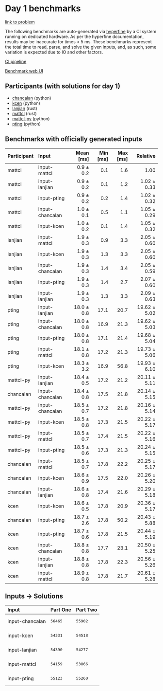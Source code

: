 # Day 1 benchmarks

[link to problem](https://adventofcode.com/2023/day/1)

The following benchmarks are auto-generated via
[hyperfine](https://github.com/sharkdp/hyperfine) by a CI system running on
dedicated hardware. As per the hyperfine documentation, results may be
inaccurate for times < 5 ms. These benchmarks represent the total time to read,
parse, and solve the given inputs, and, as such, some variation is expected due
to IO and other factors.

[CI pipeline](http://ci.papercode.net:8080/teams/main/pipelines/aoc2023)

[Benchmark web UI](https://aoc.ancalagon.black)


## Participants (with solutions for day 1)

- [chancalan](https://github.com/chancalan/aoc2023) (python)
- [kcen](https://github.com/kcen/aoc2023) (python)
- [lanjian](https://github.com/lanjian/aoc-2023) (rust)
- [mattcl](https://github.com/mattcl/aoc2023) (rust)
- [mattcl-py](https://github.com/mattcl/aoc2023-py) (python)
- [pting](https://github.com/pting/aoc2023) (python)


## Benchmarks with officially generated inputs

| Participant | Input | Mean [ms] | Min [ms] | Max [ms] | Relative |
|:---|:---|---:|---:|---:|---:|
| mattcl | input-mattcl | 0.9 ± 0.2 | 0.1 | 1.6 | 1.00 |
| mattcl | input-lanjian | 0.9 ± 0.2 | 0.1 | 1.2 | 1.02 ± 0.33 |
| mattcl | input-pting | 0.9 ± 0.2 | 0.2 | 1.4 | 1.02 ± 0.32 |
| mattcl | input-chancalan | 1.0 ± 0.1 | 0.5 | 1.1 | 1.05 ± 0.29 |
| mattcl | input-kcen | 1.0 ± 0.2 | 0.1 | 1.4 | 1.05 ± 0.32 |
| lanjian | input-mattcl | 1.9 ± 0.3 | 0.9 | 3.3 | 2.05 ± 0.60 |
| lanjian | input-kcen | 1.9 ± 0.3 | 1.3 | 3.3 | 2.05 ± 0.60 |
| lanjian | input-chancalan | 1.9 ± 0.3 | 1.4 | 3.4 | 2.05 ± 0.59 |
| lanjian | input-pting | 1.9 ± 0.3 | 1.4 | 2.7 | 2.07 ± 0.60 |
| lanjian | input-lanjian | 1.9 ± 0.3 | 1.3 | 3.3 | 2.09 ± 0.63 |
| pting | input-lanjian | 18.0 ± 0.8 | 17.1 | 20.7 | 19.62 ± 5.02 |
| pting | input-chancalan | 18.0 ± 0.8 | 16.9 | 21.3 | 19.62 ± 5.03 |
| pting | input-pting | 18.0 ± 0.8 | 17.1 | 21.4 | 19.68 ± 5.04 |
| pting | input-mattcl | 18.1 ± 0.8 | 17.2 | 21.3 | 19.73 ± 5.06 |
| pting | input-kcen | 18.3 ± 3.2 | 16.9 | 56.8 | 19.93 ± 6.10 |
| mattcl-py | input-lanjian | 18.4 ± 0.5 | 17.2 | 21.2 | 20.11 ± 5.11 |
| chancalan | input-chancalan | 18.4 ± 0.8 | 17.5 | 21.8 | 20.14 ± 5.15 |
| mattcl-py | input-chancalan | 18.5 ± 0.7 | 17.2 | 21.8 | 20.16 ± 5.14 |
| mattcl-py | input-kcen | 18.5 ± 0.8 | 17.3 | 21.5 | 20.22 ± 5.17 |
| mattcl-py | input-mattcl | 18.5 ± 0.7 | 17.4 | 21.5 | 20.22 ± 5.16 |
| mattcl-py | input-pting | 18.5 ± 0.6 | 17.3 | 21.3 | 20.24 ± 5.15 |
| chancalan | input-mattcl | 18.5 ± 0.7 | 17.8 | 22.2 | 20.25 ± 5.17 |
| chancalan | input-kcen | 18.6 ± 0.9 | 17.5 | 22.0 | 20.26 ± 5.20 |
| chancalan | input-lanjian | 18.6 ± 0.8 | 17.4 | 21.6 | 20.29 ± 5.18 |
| kcen | input-kcen | 18.6 ± 0.5 | 17.8 | 20.9 | 20.36 ± 5.17 |
| chancalan | input-pting | 18.7 ± 2.6 | 17.8 | 50.2 | 20.43 ± 5.88 |
| kcen | input-pting | 18.7 ± 0.6 | 17.8 | 21.5 | 20.44 ± 5.19 |
| kcen | input-chancalan | 18.8 ± 0.8 | 17.7 | 23.1 | 20.50 ± 5.25 |
| kcen | input-lanjian | 18.8 ± 0.8 | 17.8 | 22.3 | 20.56 ± 5.26 |
| kcen | input-mattcl | 18.9 ± 0.8 | 17.8 | 21.7 | 20.61 ± 5.28 |


## Inputs -> Solutions

| Input | Part One | Part Two |
|:---|:---|:---|
|input-chancalan|<pre>56465</pre>|<pre>55902</pre>|
|input-kcen|<pre>54331</pre>|<pre>54518</pre>|
|input-lanjian|<pre>54390</pre>|<pre>54277</pre>|
|input-mattcl|<pre>54159</pre>|<pre>53866</pre>|
|input-pting|<pre>55123</pre>|<pre>55260</pre>|